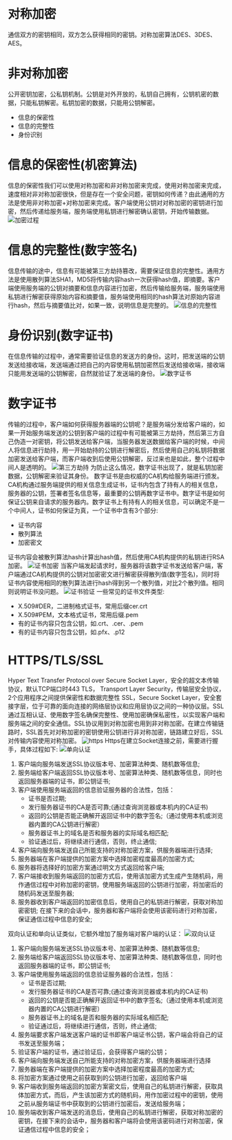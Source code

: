 # 对称加密
通信双方的密钥相同，双方怎么获得相同的密钥。对称加密算法DES、3DES、AES。
# 非对称加密
公开密钥加密，公私钥机制。公钥是对外开放的，私钥自己拥有，公钥机密的数据，只能私钥解密。私钥加密的数据，只能用公钥解密。

- 信息的保密性
- 信息的完整性
- 身份识别

# 信息的保密性(机密算法)
信息的保密性我们可以使用对称加密和非对称加密来完成，使用对称加密来完成，速度相对非对称加密很快，但是存在一个安全问题，密钥如何传递？由此通用的方法是使用非对称加密+对称加密来完成。客户端使用公钥对对称加密的密钥进行加密，然后传递给服务端，服务端使用私钥进行解密确认密钥，开始传输数据。
![加密过程](pic/8525388-8978b280967cf9d1.webp)
# 信息的完整性(数字签名)
信息传输的途中，信息有可能被第三方劫持篡改，需要保证信息的完整性。通用方法是使用散列算法SHA1，MD5将传输内容hash一次获得hash值，即摘要。客户端使用服务端的公钥对摘要和信息内容进行加密，然后传输给服务端，服务端使用私钥进行解密获得原始内容和摘要值，服务端使用相同的hash算法对原始内容进行hash，然后与摘要值比对，如果一致，说明信息是完整的。
![信息的完整性](pic/8525388-8fbbb3a79b7f82d6.webp)
# 身份识别(数字证书)
在信息传输的过程中，通常需要验证信息的发送方的身份。这时，把发送端的公钥发送给接收端，发送端通过把自己的内容使用私钥加密然后发送给接收端，接收端只能用发送端的公钥解密，自然就验证了发送端的身份。
![数字证书](pic/8525388-260f42540c00949f.webp)

# 数字证书
传输的过程中，客户端如何获得服务器端的公钥呢？是服务端分发给客户端的，如果一开始服务端发送的公钥到客户端的过程中有可能被第三方劫持，然后第三方自己伪造一对密钥，将公钥发送给客户端，当服务器发送数据给客户端的时候，中间人将信息进行劫持，用一开始劫持的公钥进行解密后，然后使用自己的私钥将数据加密发送给客户端，而客户端收到后使用公钥解密，反过来也是如此，整个过程中间人是透明的。
![第三方劫持](pic/8525388-4e5ffd442371baee.webp)
为防止这么情况，数字证书出现了，就是私钥加密数据，公钥解密来验证其身份。
数字证书是由权威的CA机构给服务端进行颁发。CA机构通过服务端提供的相关信息生成证书，证书内包含了持有人的相关信息，服务器的公钥，签署者签名信息等，最重要的公钥再数字证书中。数字证书是如何保证公钥来自请求的服务器内。数字证书上有持有人的相关信息，可以确定不是一个中间人，证书如何保证为真，一个证书中含有3个部分:
- 证书内容
- 散列算法
- 加密密文

证书内容会被散列算法hash计算出hash值，然后使用CA机构提供的私钥进行RSA加密。
![证书加密](pic/8525388-7318f2e205734ae8.webp)
当客户端发起请求时，服务器将该数字证书发送给客户端，客户端通过CA机构提供的公钥对加密密文进行解密获得散列值(数字签名)，同时将证书内容使用相同的散列算法进行hash得到另一个散列值，对比2个散列值。相同则说明证书没问题。
![证书验证](pic/8525388-c55dc2cec3652833.webp)
一些常见的证书文件类型:
- X.509#DER，二进制格式证书，常用后缀cer.crt
- X.509#PEM，文本格式证书，常用后缀.pem
- 有的证书内容只包含公钥，如.crt、.cer、.pem
- 有的证书内容只包含公钥，如.pfx、.p12

# HTTPS/TLS/SSL
Hyper Text Transfer Protocol over Secure Socket Layer，安全的超文本传输协议，默认TCP端口时443
TLS， Transport Layer Security，传输层安全协议，2个应用程序之间提供保密性和数据完整性
SSL，Secure Socket Layer，安全套接字层，位于可靠的面向连接的网络层协议和应用层协议之间的一种协议层。SSL通过互相认证、使用数字签名确保完整性、使用加密确保私密性，以实现客户端和服务端之间的安全通信。SSL协议用到对称加密也用到非对称加密。在建立传输链路时，SSL首先对对称加密的密钥使用公钥进行非对称加密，链路建立好后，SSL对传输内容使用对称加密。
![https](pic/8525388-17d684cadb661801.webp)
Https在建立Socket连接之前，需要进行握手，具体过程如下:
![单向认证](pic/8525388-f4425aaa05ea3097.webp)
1. 客户端向服务端发送SSL协议版本号、加密算法种类、随机数等信息;
2. 服务端给客户端返回SSL协议版本号、加密算法种类、随机数等信息，同时也返回服务器端的证书，即公钥证书;
3. 客户端使用服务端返回的信息验证服务器的合法性，包括：
   - 证书是否过期;
   - 发行服务器证书的CA是否可靠;(通过查询浏览器或本机内的CA证书)
   - 返回的公钥是否能正确解开返回证书中的数字签名;（通过使用本机或浏览器内置的CA公钥进行解密）
   - 服务器证书上的域名是否和服务器的实际域名相匹配;
   - 验证通过后，将继续进行通信，否则，终止通信;
4. 客户端向服务端发送自己所能支持的对称加密方案，供服务器端进行选择;
5. 服务器端在客户端提供的加密方案中选择加密程度最高的加密方式;
6. 服务器将选择好的加密方案通过明文方式返回给客户端;
7. 客户端接收到服务端返回的加密方式后，使用该加密方式生成产生随机码，用作通信过程中对称加密的密钥，使用服务端返回的公钥进行加密，将加密后的随机码发送至服务器;
8. 服务器收到客户端返回的加密信息后，使用自己的私钥进行解密，获取对称加密密钥;
   在接下来的会话中，服务器和客户端将会使用该密码进行对称加密，保证通信过程中信息的安全;

双向认证和单向认证类似，它额外增加了服务端对客户端的认证：
![双向认证](pic/8525388-020ed32bc59172dc.webp)
1. 客户端向服务端发送SSL协议版本号、加密算法种类、随机数等信息;
2. 服务端给客户端返回SSL协议版本号、加密算法种类、随机数等信息，同时也返回服务器端的证书，即公钥证书;
3. 客户端使用服务端返回的信息验证服务器的合法性，包括：
   - 证书是否过期;
   - 发行服务器证书的CA是否可靠;(通过查询浏览器或本机内的CA证书)
   - 返回的公钥是否能正确解开返回证书中的数字签名;（通过使用本机或浏览器内置的CA公钥进行解密）
   - 服务器证书上的域名是否和服务器的实际域名相匹配;
   - 验证通过后，将继续进行通信，否则，终止通信;
4. 服务端要求客户端发送客户端的证书即客户端证书公钥，客户端会将自己的证书发送至服务端；
5. 验证客户端的证书，通过验证后，会获得客户端的公钥；
6. 客户端向服务端发送自己所能支持的对称加密方案，供服务器端进行选择
7. 服务器端在客户端提供的加密方案中选择加密程度最高的加密方式;
8. 将加密方案通过使用之前获取到的公钥进行加密，返回给客户端
9. 客户端收到服务端返回的加密方案密文后，使用自己的私钥进行解密，获取具体加密方式，而后，产生该加密方式的随机码，用作加密过程中的密钥，使用之前从服务端证书中获取到的公钥进行加密后，发送给服务端；
10. 服务端收到客户端发送的消息后，使用自己的私钥进行解密，获取对称加密的密钥，在接下来的会话中，服务器和客户端将会使用该密码进行对称加密，保证通信过程中信息的安全；
